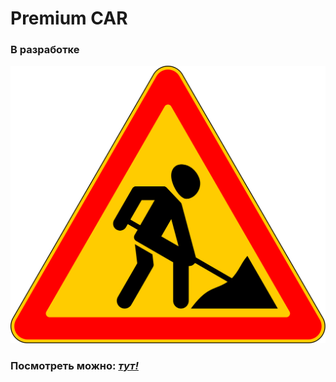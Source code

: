 # Premium CAR 
### В разработке
![](/images/stop.svg)

### Посмотреть можно: [*тут!*]( https://artem-kukin.github.io/Premium-car/)

